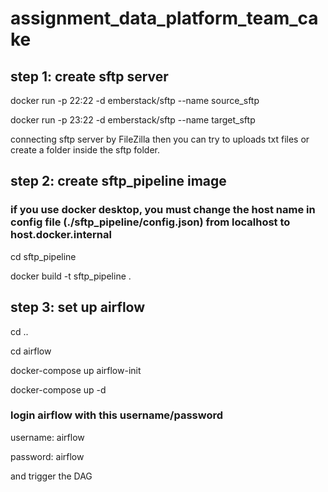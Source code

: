 # assignment_data_platform_team_cake

## step 1: create sftp server

docker run -p 22:22 -d emberstack/sftp --name source_sftp

docker run -p 23:22 -d emberstack/sftp --name target_sftp

connecting sftp server by FileZilla then you can try to uploads txt files or create a folder inside the sftp folder.

## step 2: create sftp_pipeline image
### if you use docker desktop, you must change the host name in config file (./sftp_pipeline/config.json) from localhost to host.docker.internal

cd sftp_pipeline

docker build -t sftp_pipeline .  

<!-- docker run sftp_pipeline -->

## step 3: set up airflow
cd ..

cd airflow

docker-compose up airflow-init

docker-compose up -d

### login airflow with this username/password
username: airflow

password: airflow

and trigger the DAG
